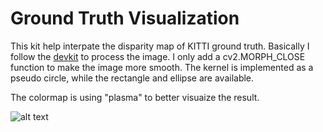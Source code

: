 # Ground Truth Visualization

This kit help interpate the disparity map of KITTI ground truth. Basically I follow the [devkit](http://www.cvlibs.net/datasets/kitti/eval_scene_flow.php?benchmark=stereo) to process the image. I only add a cv2.MORPH_CLOSE function to make the image more smooth. The kernel is implemented as a pseudo circle, while the rectangle and ellipse are available. 

The colormap is using "plasma" to better visuaize the result. 

![alt text](https://github.com/kspeng/Dataset-Preparation/blob/master/KITTI/Ground_Truth_Visualization/disp_gt_cmap_plasma.png')
